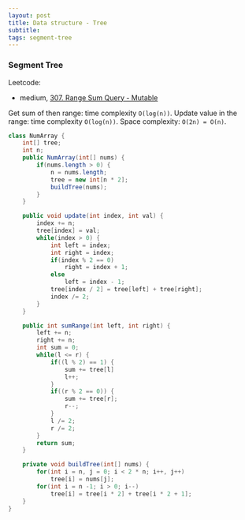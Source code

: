```yaml
---
layout: post
title: Data structure - Tree
subtitle:
tags: segment-tree
---
```


### Segment Tree

Leetcode:
* medium, [307. Range Sum Query - Mutable](https://leetcode.com/problems/range-sum-query-mutable/)

Get sum of then range: time complexity `O(log(n))`.
Update value in the range: time complexity `O(log(n))`.
Space complexity: `O(2n) = O(n)`.

```java
class NumArray {
    int[] tree;
    int n;
    public NumArray(int[] nums) {
        if(nums.length > 0) {
            n = nums.length;
            tree = new int[n * 2];
            buildTree(nums);
        }
    }

    public void update(int index, int val) {
        index += n;
        tree[index] = val;
        while(index > 0) {
            int left = index;
            int right = index;
            if(index % 2 == 0)
                right = index + 1;
            else
                left = index - 1;
            tree[index / 2] = tree[left] + tree[right];
            index /= 2;
        }
    }

    public int sumRange(int left, int right) {
        left += n;
        right += n;
        int sum = 0;
        while(l <= r) {
            if((l % 2) == 1) {
                sum += tree[l]
                l++;
            }
            if((r % 2 == 0)) {
                sum += tree[r];
                r--;
            }
            l /= 2;
            r /= 2;
        }
        return sum;
    }

    private void buildTree(int[] nums) {
        for(int i = n, j = 0; i < 2 * n; i++, j++)
            tree[i] = nums[j];
        for(int i = n -1; i > 0; i--)
            tree[i] = tree[i * 2] + tree[i * 2 + 1];
    }
}
```

